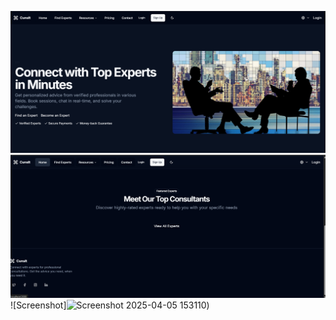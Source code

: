 ![Screenshot](https://raw.githubusercontent.com/prakash-ui/cunslt/main/Screenshot%202025-04-05%20152933.png)
![Screenshot](https://github.com/prakash-ui/cunslt/blob/main/Screenshot%202025-04-05%20153013.png?raw=true)
![Screenshot]![Screenshot 2025-04-05 153110](https://github.com/user-attachments/assets/53345b4e-3451-4add-b068-2f9a82dfe060))



